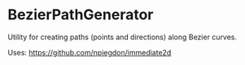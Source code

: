 # BezierPathGenerator
 Utility for creating paths (points and directions) along Bezier curves.

Uses:
 https://github.com/npiegdon/immediate2d
